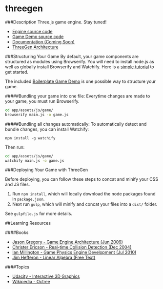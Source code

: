 threegen
========

###Description
Three.js game engine. Stay tuned!

* [Engine source code](https://github.com/codenameyau/threegen/tree/master/app/assets/js/lib/engine)
* [Game Demo source code](https://github.com/codenameyau/threegen/tree/master/app/assets/js/game)
* [Documentation (Coming Soon)](https://github.com/codenameyau/threegen/wiki)
* [ThreeGen Architecture](https://github.com/codenameyau/threegen/wiki/Architecture)


###Structuring Your Game
By default, your game components are structured as modules using Browserify.
You will need to install node.js as well as globally install Browserify and Watchify.
Here is a [simple tutorial](http://engineering.yp.com/post/browserify) to get started.

The included [Boilerplate Game Demo](https://github.com/codenameyau/threegen/tree/master/app/assets/js/game)
is one possible way to structure your game.

#####Bundling your game into one file:
Everytime changes are made to your game, you must run Browserify.

```bash
cd app/assets/js/game/
browserify main.js -o game.js
```

#####Bundling all changes automatically:
To automatically detect and bundle changes, you can install Watchify:

`npm install -g watchify`

Then run:

```bash
cd app/assets/js/game/
watchify main.js -o game.js
```


###Deploying Your Game with ThreeGen

Before deploying, you can follow these steps to concat and minify your CSS and JS files.

1. Run `npm install`, which will locally download the node packages found in `package.json`.
2. Next run `gulp`, which will minify and concat your files into a `dist/` folder.

See `gulpfile.js` for more details.


##Learning Resources

####Books
* [Jason Gregory - Game Engine Architecture (Jun 2009)](http://www.gameenginebook.com/index.html)
* [Christer Ericson - Real-time Collision Detection (Dec 2004)](http://realtimecollisiondetection.net/)
* [Ian Millington - Game Physics Engine Development (Jul 2010)](http://procyclone.com/)
* [Jim Hefferon - Linear Algebra (Free Text)](http://joshua.smcvt.edu/linearalgebra/)

####Topics
* [Udacity - Interactive 3D Graphics](https://www.udacity.com/course/cs291)
* [Wikipedia - Octree](https://en.wikipedia.org/wiki/Octree)
